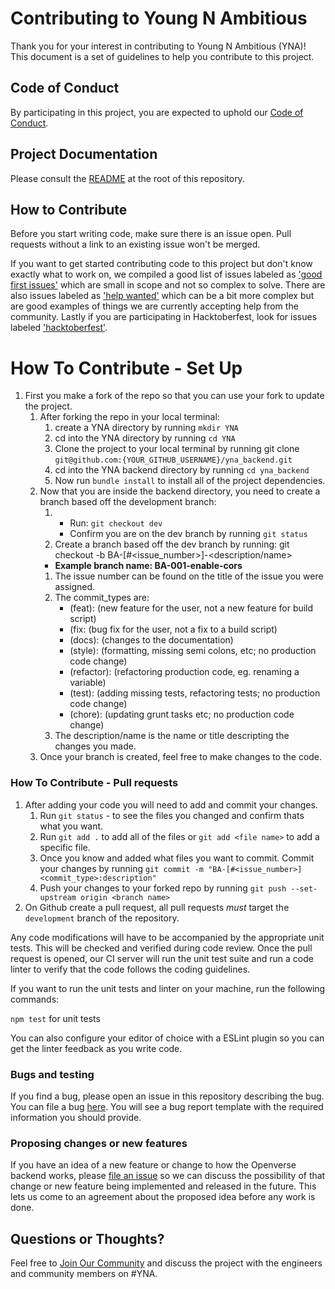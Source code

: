 # Contributing to Young N Ambitious

Thank you for your interest in contributing to Young N Ambitious (YNA)! This
document is a set of guidelines to help you contribute to this project.

## Code of Conduct

By participating in this project, you are expected to uphold our
[Code of Conduct](./CODE_OF_CONDUCT.md).

## Project Documentation

Please consult the [README](./README.md) at the root of this repository.

## How to Contribute

Before you start writing code, make sure there is an issue open. Pull requests
without a link to an existing issue won't be merged.

If you want to get started contributing code to this project but don't know
exactly what to work on, we compiled a good list of issues labeled as
['good first issues'](https://github.com/Young-N-Ambitious/yna_backend/labels/good%20first%20issue)
which are small in scope and not so complex to solve. There are also issues
labeled as
['help wanted'](https://github.com/Young-N-Ambitious/yna_backend/labels/help%20wanted)
which can be a bit more complex but are good examples of things we are currently
accepting help from the community. Lastly if you are participating in
Hacktoberfest, look for issues labeled
['hacktoberfest'](https://github.com/Young-N-Ambitious/yna_backend/labels/hacktoberfest).

# How To Contribute - Set Up

1. First you make a fork of the repo so that you can use your fork to update the
   project.
   1. After forking the repo in your local terminal:
      1. create a YNA directory by running `mkdir YNA`
      2. cd into the YNA directory by running `cd YNA`
      3. Clone the project to your local terminal by running git clone
         `git@github.com:{YOUR_GITHUB_USERNAME}/yna_backend.git`
      4. cd into the YNA backend directory by running `cd yna_backend`
      5. Now run `bundle install` to install all of the project dependencies.
   2. Now that you are inside the backend directory, you need to create a branch based off the development branch:
      1.  * Run: `git checkout dev` 
          * Confirm you are on the dev branch by running `git status` 
      2.  Create a branch based off the dev branch by running: git checkout -b
         BA-[#<issue_number>]-<description/name>
         - **Example branch name: BA-001-enable-cors**
         1. The issue number can be found on the title of the issue you were
            assigned.
         2. The commit_types are:
            - (feat): (new feature for the user, not a new feature for build
              script)
            - (fix: (bug fix for the user, not a fix to a build script)
            - (docs): (changes to the documentation)
            - (style): (formatting, missing semi colons, etc; no production code
              change)
            - (refactor): (refactoring production code, eg. renaming a variable)
            - (test): (adding missing tests, refactoring tests; no production
              code change)
            - (chore): (updating grunt tasks etc; no production code change)
         3. The description/name is the name or title descripting the changes
            you made.
   3. Once your branch is created, feel free to make changes to the code.

### How To Contribute - Pull requests

1. After adding your code you will need to add and commit your changes.
   1. Run `git status` - to see the files you changed and confirm thats what you
      want.
   2. Run `git add .` to add all of the files or `git add <file name>` to add a
      specific file.
   3. Once you know and added what files you want to commit. Commit your changes
      by running `git commit -m "BA-[#<issue_number>]<commit_type>:description"`
   4. Push your changes to your forked repo by running
      `git push --set-upstream origin <branch name>`
2. On Github create a pull request, all pull requests _must_ target the
   `development` branch of the repository.

Any code modifications will have to be accompanied by the appropriate unit
tests. This will be checked and verified during code review. Once the pull
request is opened, our CI server will run the unit test suite and run a code
linter to verify that the code follows the coding guidelines.

If you want to run the unit tests and linter on your machine, run the following
commands:

`npm test` for unit tests

You can also configure your editor of choice with a ESLint plugin so you can get
the linter feedback as you write code.

### Bugs and testing

If you find a bug, please open an issue in this repository describing the bug.
You can file a bug
[here](https://github.com/Young-N-Ambitious/issues/new?template=bug_report.md).
You will see a bug report template with the required information you should
provide.

### Proposing changes or new features

If you have an idea of a new feature or change to how the Openverse backend
works, please
[file an issue](https://github.com/Young-N-Ambitious/issues/new?template=feature_request.md)
so we can discuss the possibility of that change or new feature being
implemented and released in the future. This lets us come to an agreement about
the proposed idea before any work is done.

## Questions or Thoughts?

Feel free to
[Join Our Community](https://docs.google.com/forms/d/e/1FAIpQLSfEHpF9H3U9yCzmUPEiac637mECOzXAqrr9AXuxuz48KUd1pQ/viewform)
and discuss the project with the engineers and community members on #YNA.
